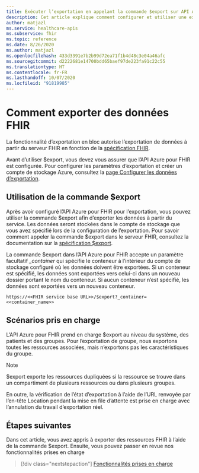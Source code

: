 ```yaml
---
title: Exécuter l’exportation en appelant la commande $export sur API Azure pour FHIR
description: Cet article explique comment configurer et utiliser une exportation anonymisée
author: matjazl
ms.service: healthcare-apis
ms.subservice: fhir
ms.topic: reference
ms.date: 8/26/2020
ms.author: matjazl
ms.openlocfilehash: 433d3391e7b2b99d72ea71f1b4d48c3e04a46afc
ms.sourcegitcommit: d2222681e14700bdd65baef97de223fa91c22c55
ms.translationtype: HT
ms.contentlocale: fr-FR
ms.lasthandoff: 10/07/2020
ms.locfileid: "91819985"
---
```

# <a name="how-to-export-fhir-data"></a>Comment exporter des données FHIR

La fonctionnalité d’exportation en bloc autorise l’exportation de données à partir du serveur FHIR en fonction de la [spécification FHIR](https://hl7.org/fhir/uv/bulkdata/export/index.html). 

Avant d’utiliser $export, vous devez vous assurer que l’API Azure pour FHIR est configurée. Pour configurer les paramètres d’exportation et créer un compte de stockage Azure, consultez la [page Configurer les données d’exportation](configure-export-data.md).

## <a name="using-export-command"></a>Utilisation de la commande $export

Après avoir configuré l’API Azure pour FHIR pour l’exportation, vous pouvez utiliser la commande $export afin d’exporter les données à partir du service. Les données seront stockées dans le compte de stockage que vous avez spécifié lors de la configuration de l’exportation. Pour savoir comment appeler la commande $export dans le serveur FHIR, consultez la documentation sur la [spécification $export](https://hl7.org/Fhir/uv/bulkdata/export/index.html). 

La commande $export dans l’API Azure pour FHIR accepte un paramètre facultatif _\_container_ qui spécifie le conteneur à l’intérieur du compte de stockage configuré où les données doivent être exportées. Si un conteneur est spécifié, les données sont exportées vers celui-ci dans un nouveau dossier portant le nom du conteneur. Si aucun conteneur n’est spécifié, les données sont exportées vers un nouveau conteneur.

`https://<<FHIR service base URL>>/$export?_container=<<container_name>>`

## <a name="supported-scenarios"></a>Scénarios pris en charge

L’API Azure pour FHIR prend en charge $export au niveau du système, des patients et des groupes. Pour l’exportation de groupe, nous exportons toutes les ressources associées, mais n’exportons pas les caractéristiques du groupe.

> [!Note] 
> $export exporte les ressources dupliquées si la ressource se trouve dans un compartiment de plusieurs ressources ou dans plusieurs groupes.

En outre, la vérification de l’état d’exportation à l’aide de l’URL renvoyée par l’en-tête Location pendant la mise en file d’attente est prise en charge avec l’annulation du travail d’exportation réel.

## <a name="next-steps"></a>Étapes suivantes

Dans cet article, vous avez appris à exporter des ressources FHIR à l’aide de la commande $export. Ensuite, vous pouvez passer en revue nos fonctionnalités prises en charge
 
>[!div class="nextstepaction"]
>[Fonctionnalités prises en charge](fhir-features-supported.md)
